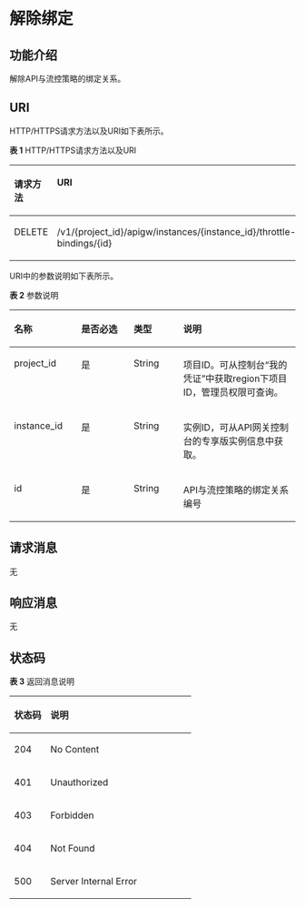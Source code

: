 # 解除绑定<a name="apig-phapi-180713075"></a>

## 功能介绍<a name="section40370977"></a>

解除API与流控策略的绑定关系。

## URI<a name="section27794473"></a>

HTTP/HTTPS请求方法以及URI如下表所示。

**表 1**  HTTP/HTTPS请求方法以及URI

<a name="table38359531"></a>
<table><thead align="left"><tr id="row33945921"><th class="cellrowborder" valign="top" width="20%" id="mcps1.2.3.1.1"><p id="p65265079"><a name="p65265079"></a><a name="p65265079"></a>请求方法</p>
</th>
<th class="cellrowborder" valign="top" width="80%" id="mcps1.2.3.1.2"><p id="p51980017"><a name="p51980017"></a><a name="p51980017"></a>URI</p>
</th>
</tr>
</thead>
<tbody><tr id="row49631831"><td class="cellrowborder" valign="top" width="20%" headers="mcps1.2.3.1.1 "><p id="p60755411"><a name="p60755411"></a><a name="p60755411"></a>DELETE</p>
</td>
<td class="cellrowborder" valign="top" width="80%" headers="mcps1.2.3.1.2 "><p id="p22241226"><a name="p22241226"></a><a name="p22241226"></a><span id="ph6866131619443"><a name="ph6866131619443"></a><a name="ph6866131619443"></a>/v1/{project_id}/apigw/instances/{instance_id}</span>/throttle-bindings/{id}</p>
</td>
</tr>
</tbody>
</table>

URI中的参数说明如下表所示。

**表 2**  参数说明

<a name="table56708902"></a>
<table><thead align="left"><tr id="row14847524"><th class="cellrowborder" valign="top" width="23.46765323467653%" id="mcps1.2.5.1.1"><p id="p61798799"><a name="p61798799"></a><a name="p61798799"></a>名称</p>
</th>
<th class="cellrowborder" valign="top" width="18.36816318368163%" id="mcps1.2.5.1.2"><p id="p39646798"><a name="p39646798"></a><a name="p39646798"></a>是否必选</p>
</th>
<th class="cellrowborder" valign="top" width="17.348265173482652%" id="mcps1.2.5.1.3"><p id="p57274058"><a name="p57274058"></a><a name="p57274058"></a>类型</p>
</th>
<th class="cellrowborder" valign="top" width="40.815918408159185%" id="mcps1.2.5.1.4"><p id="p8687082"><a name="p8687082"></a><a name="p8687082"></a>说明</p>
</th>
</tr>
</thead>
<tbody><tr id="row13117124765218"><td class="cellrowborder" valign="top" width="23.46765323467653%" headers="mcps1.2.5.1.1 "><p id="p55878963"><a name="p55878963"></a><a name="p55878963"></a>project_id</p>
</td>
<td class="cellrowborder" valign="top" width="18.36816318368163%" headers="mcps1.2.5.1.2 "><p id="p29902160"><a name="p29902160"></a><a name="p29902160"></a>是</p>
</td>
<td class="cellrowborder" valign="top" width="17.348265173482652%" headers="mcps1.2.5.1.3 "><p id="p6155914"><a name="p6155914"></a><a name="p6155914"></a>String</p>
</td>
<td class="cellrowborder" valign="top" width="40.815918408159185%" headers="mcps1.2.5.1.4 "><p id="p28867016"><a name="p28867016"></a><a name="p28867016"></a>项目ID。可从控制台“我的凭证”中获取region下项目ID，管理员权限可查询。</p>
</td>
</tr>
<tr id="row89251846205213"><td class="cellrowborder" valign="top" width="23.46765323467653%" headers="mcps1.2.5.1.1 "><p id="p1780913159538"><a name="p1780913159538"></a><a name="p1780913159538"></a>instance_id</p>
</td>
<td class="cellrowborder" valign="top" width="18.36816318368163%" headers="mcps1.2.5.1.2 "><p id="p9809215115310"><a name="p9809215115310"></a><a name="p9809215115310"></a>是</p>
</td>
<td class="cellrowborder" valign="top" width="17.348265173482652%" headers="mcps1.2.5.1.3 "><p id="p1280914152538"><a name="p1280914152538"></a><a name="p1280914152538"></a>String</p>
</td>
<td class="cellrowborder" valign="top" width="40.815918408159185%" headers="mcps1.2.5.1.4 "><p id="p1880914157537"><a name="p1880914157537"></a><a name="p1880914157537"></a>实例ID，可从API网关控制台的专享版实例信息中获取。</p>
</td>
</tr>
<tr id="row32565014"><td class="cellrowborder" valign="top" width="23.46765323467653%" headers="mcps1.2.5.1.1 "><p id="p20520503"><a name="p20520503"></a><a name="p20520503"></a>id</p>
</td>
<td class="cellrowborder" valign="top" width="18.36816318368163%" headers="mcps1.2.5.1.2 "><p id="p51548085"><a name="p51548085"></a><a name="p51548085"></a>是</p>
</td>
<td class="cellrowborder" valign="top" width="17.348265173482652%" headers="mcps1.2.5.1.3 "><p id="p14645367"><a name="p14645367"></a><a name="p14645367"></a>String</p>
</td>
<td class="cellrowborder" valign="top" width="40.815918408159185%" headers="mcps1.2.5.1.4 "><p id="p45424102"><a name="p45424102"></a><a name="p45424102"></a>API与流控策略的绑定关系编号</p>
</td>
</tr>
</tbody>
</table>

## 请求消息<a name="section48823670"></a>

无

## 响应消息<a name="section62403175"></a>

无

## 状态码<a name="section36759847"></a>

**表 3**  返回消息说明

<a name="table64179945"></a>
<table><thead align="left"><tr id="row56928238"><th class="cellrowborder" valign="top" width="20%" id="mcps1.2.3.1.1"><p id="p47784572"><a name="p47784572"></a><a name="p47784572"></a>状态码</p>
</th>
<th class="cellrowborder" valign="top" width="80%" id="mcps1.2.3.1.2"><p id="p45345163"><a name="p45345163"></a><a name="p45345163"></a>说明</p>
</th>
</tr>
</thead>
<tbody><tr id="row49079619"><td class="cellrowborder" valign="top" width="20%" headers="mcps1.2.3.1.1 "><p id="p16026187"><a name="p16026187"></a><a name="p16026187"></a>204</p>
</td>
<td class="cellrowborder" valign="top" width="80%" headers="mcps1.2.3.1.2 "><p id="p23052747"><a name="p23052747"></a><a name="p23052747"></a>No Content</p>
</td>
</tr>
<tr id="row6148136"><td class="cellrowborder" valign="top" width="20%" headers="mcps1.2.3.1.1 "><p id="p28237008"><a name="p28237008"></a><a name="p28237008"></a>401</p>
</td>
<td class="cellrowborder" valign="top" width="80%" headers="mcps1.2.3.1.2 "><p id="p5496325"><a name="p5496325"></a><a name="p5496325"></a>Unauthorized</p>
</td>
</tr>
<tr id="row49466927"><td class="cellrowborder" valign="top" width="20%" headers="mcps1.2.3.1.1 "><p id="p47398178"><a name="p47398178"></a><a name="p47398178"></a>403</p>
</td>
<td class="cellrowborder" valign="top" width="80%" headers="mcps1.2.3.1.2 "><p id="p14047189"><a name="p14047189"></a><a name="p14047189"></a>Forbidden</p>
</td>
</tr>
<tr id="row59315838"><td class="cellrowborder" valign="top" width="20%" headers="mcps1.2.3.1.1 "><p id="p39853556"><a name="p39853556"></a><a name="p39853556"></a>404</p>
</td>
<td class="cellrowborder" valign="top" width="80%" headers="mcps1.2.3.1.2 "><p id="p19914534527"><a name="p19914534527"></a><a name="p19914534527"></a>Not Found</p>
</td>
</tr>
<tr id="row62213760"><td class="cellrowborder" valign="top" width="20%" headers="mcps1.2.3.1.1 "><p id="p6149829"><a name="p6149829"></a><a name="p6149829"></a>500</p>
</td>
<td class="cellrowborder" valign="top" width="80%" headers="mcps1.2.3.1.2 "><p id="p28374163"><a name="p28374163"></a><a name="p28374163"></a>Server Internal Error</p>
</td>
</tr>
</tbody>
</table>

